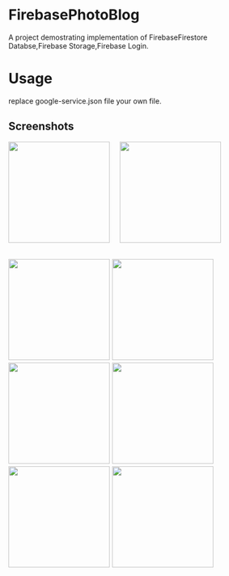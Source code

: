 # FirebasePhotoBlog
A project demostrating implementation of FirebaseFirestore Databse,Firebase Storage,Firebase Login.
# Usage
replace google-service.json file your own file.
## Screenshots
<kbd><img src="https://github.com/imjeevandeshmukh/PhotoBlog/blob/master/screenshots/WhatsApp%20Image%202018-06-14%20at%207.54.14%20PM%20(2).jpeg?raw=true" width="200"></kbd>&nbsp;&nbsp;&nbsp;&nbsp;
<kbd><img src="https://github.com/imjeevandeshmukh/PhotoBlog/blob/master/screenshots/WhatsApp%20Image%202018-06-14%20at%207.54.14%20PM.jpeg?raw=true" width="200"></kbd>

<kbd><img src="https://github.com/imjeevandeshmukh/PhotoBlog/blob/master/screenshots/WhatsApp%20Image%202018-06-14%20at%207.54.15%20PM%20(1).jpeg?raw=true" width="200"></kbd>
<kbd><img src="https://github.com/imjeevandeshmukh/PhotoBlog/blob/master/screenshots/WhatsApp%20Image%202018-06-14%20at%207.54.15%20PM%20(2).jpeg?raw=true" width="200"></kbd>
<kbd><img src="https://github.com/imjeevandeshmukh/PhotoBlog/blob/master/screenshots/WhatsApp%20Image%202018-06-14%20at%207.54.15%20PM%20(3).jpeg?raw=true" width="200"></kbd>
<kbd><img src="https://github.com/imjeevandeshmukh/PhotoBlog/blob/master/screenshots/WhatsApp%20Image%202018-06-14%20at%207.54.15%20PM%20(4).jpeg?raw=true" width="200"></kbd>
<kbd><img src="https://github.com/imjeevandeshmukh/PhotoBlog/blob/master/screenshots/WhatsApp%20Image%202018-06-14%20at%207.54.15%20PM%20(5).jpeg?raw=true" width="200"></kbd>
<kbd><img src="https://github.com/imjeevandeshmukh/PhotoBlog/blob/master/screenshots/WhatsApp%20Image%202018-06-14%20at%207.54.15%20PM.jpeg?raw=true" width="200"></kbd>
---
